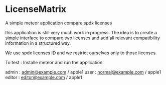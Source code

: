 # LicenseMatrix

A simple meteor application compare spdx licenses

this application is still very much work in progress. The idea is to
create a simple interface to compare two licenses and add all relevant
compatibility information in a structured way.

We use spdx licenses ID and we restrict ourselves only to those licenses.

To test : Installe meteor and run the application

admin : admin@example.com / apple1
user : normal@example.com / apple1
editor : editor@example.com / apple1
